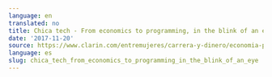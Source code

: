 ```yaml
---
language: en
translated: no
title: Chica tech - From economics to programming, in the blink of an eye
date: '2017-11-20'
source: https://www.clarin.com/entremujeres/carrera-y-dinero/economia-programacion-abrir-cerrar-ojos_0_SJAIhKxgz.html
language: es
slug: chica_tech_from_economics_to_programming_in_the_blink_of_an_eye
---
```




